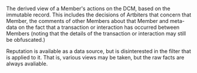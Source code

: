The derived view of a Member's actions on the DCM, based on the immutable record. This includes the decisions of Artbiters that concern that Member, the comments of other Members about that Member and meta-data on the fact that a transaction or interaction has occurred between Members (noting that the details of the transaction or interaction may still be obfuscated.)

Reputation is available as a data source, but is disinterested in the filter that is applied to it.  That is, various views may be taken, but the raw facts are always avaliable. 


